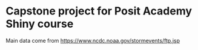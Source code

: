 # Capstone project for Posit Academy Shiny course

Main data come from https://www.ncdc.noaa.gov/stormevents/ftp.jsp